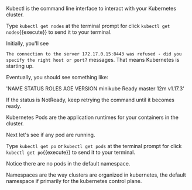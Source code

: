 Kubectl is the command line interface to interact with your Kubernetes cluster.

Type `kubectl get nodes` at the terminal prompt for click `kubectl get nodes`{{execute}} to send it to your terminal.

Initially, you'll see

`The connection to the server 172.17.0.15:8443 was refused - did you specify the right host or port?` messages.  That means Kubernetes is starting up.

Eventually, you should see something like:

'NAME       STATUS   ROLES    AGE   VERSION
minikube   Ready    master   12m   v1.17.3'

If the status is NotReady, keep retrying the command until it becomes ready.

Kubernetes Pods are the application runtimes for your containers in the cluster.

Next let's see if any pod are running.

Type `kubectl get po` or `kubectl get pods` at the terminal prompt for click `kubectl get po`{{execute}} to send it to your terminal.

Notice there are no pods in the default namespace.  

Namespaces are the way clusters are organized in kubernetes, the default namespace if primarily for the kubernetes control plane.
